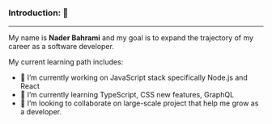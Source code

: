 ### Introduction: 👋
-----

My name is **Nader Bahrami** and my goal is to expand the trajectory of my career as a software developer. 

My current learning path includes:

- 🔭 I’m currently working on JavaScript stack specifically Node.js and React
- 🌱 I’m currently learning TypeScript, CSS new features, GraphQL
- 👯 I’m looking to collaborate on large-scale project that help me grow as a developer.
<!--  
- 🤔 I’m looking for help with ...
- 💬 Ask me about ...
- 📫 How to reach me: ...
- 😄 Pronouns: ...
- ⚡ Fun fact: ...
-->

